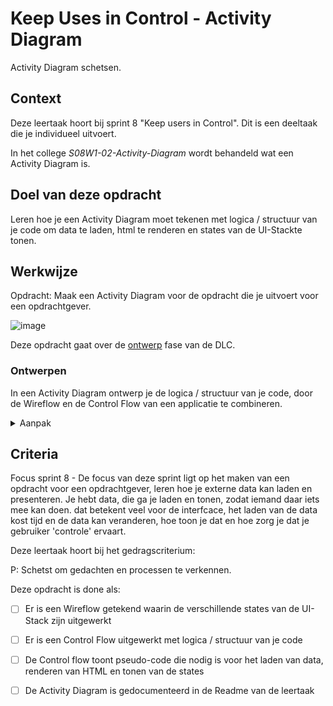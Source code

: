 
# Keep Uses in Control - Activity Diagram

Activity Diagram schetsen. 

## Context

Deze leertaak hoort bij sprint 8 "Keep users in Control". Dit is een deeltaak die je individueel uitvoert.

In het college _S08W1-02-Activity-Diagram_ wordt behandeld wat een Activity Diagram is.




## Doel van deze opdracht

Leren hoe je een Activity Diagram moet tekenen met logica / structuur van je code om data te laden, html te renderen en states van de UI-Stackte tonen.



## Werkwijze

Opdracht: Maak een Activity Diagram voor de opdracht die je uitvoert voor een opdrachtgever.

![image](https://user-images.githubusercontent.com/1391509/157333707-e30debea-c699-4c7d-b8c3-5e1ccccb4338.png)


Deze opdracht gaat over de [ontwerp](#ontwerpen) fase van de DLC.


### Ontwerpen

In een Activity Diagram ontwerp je de logica / structuur van je code, door de Wireflow en de Control Flow van een applicatie te combineren.

<details>
<summary>Aanpak</summary>

1. Teken op basis van je User Stories een wireflow met alle states van de UI-Stack, de Empty state, Loading state en Error state
2. Voeg aan de wireflow een _swimlane_ toe voor de control flow
3. Schrijf pseudo-code voor de GET request, het renderen van de html en voor het tonen van de UI-Stack



#### Materiaal ontwerpfase

- [Activity Diagram](http://agilemodeling.com/style/activityDiagram.htm)
- [What are Wireflows?](https://app.uxcel.com/courses/designing-wireframes/what-are-wireflows-804)
- [Control Flow](https://en.wikipedia.org/wiki/Control_flow)
- [What's a Program Flowchart? | Definition & Examples](https://www.edrawsoft.com/flowchart/program-flowchart-definition.html)

</details>



## Criteria

Focus sprint 8 - De focus van deze sprint ligt op het maken van een opdracht voor een opdrachtgever, leren hoe je externe data kan laden en presenteren. Je hebt data, die ga je laden en tonen, zodat iemand daar iets mee kan doen.
dat betekent veel voor de interfcace, het laden van de data kost tijd en de data kan veranderen, hoe toon je dat en hoe zorg je dat je gebruiker 'controle' ervaart.

Deze leertaak hoort bij het gedragscriterium:

P: Schetst om gedachten en processen te verkennen.

Deze opdracht is done als:

- [ ] Er is een Wireflow getekend waarin de verschillende states van de UI-Stack zijn uitgewerkt
- [ ] Er is een Control Flow uitgewerkt met logica / structuur van je code
- [ ] De Control flow toont pseudo-code die nodig is voor het laden van data, renderen van HTML en tonen van de states
- [ ] De Activity Diagram is gedocumenteerd in de Readme van de leertaak



